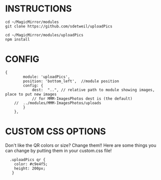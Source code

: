 



# INSTRUCTIONS
   
	cd ~/MagicMirror/modules
	git clone https://github.com/sdetweil/uploadPics 
  
	cd ~/MagicMirror/modules/uploadPics
 	npm install
  


# CONFIG

    {
            module: 'uploadPics',
            position: 'bottom_left',  //module position
            config: {
            	dest:  "..", // relative path to module showing images, place to put new images
                // for MMM-ImagesPhotos dest is (the default)
		//  ../modules/MMM-ImagesPhotos/uploads
            }
        },



 # CUSTOM CSS OPTIONS
   
Don't like the QR colors or size? Change them!!  Here are some things you can change by putting them in your custom.css file!


      .uploadPics qr {
	    color: #c9e4f5;
        height: 200px;
       }
      

